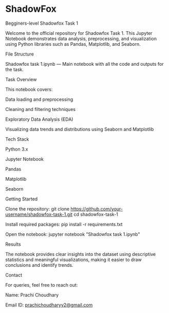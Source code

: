 # ShadowFox
Begginers-level
Shadowfox Task 1

Welcome to the official repository for Shadowfox Task 1. This Jupyter Notebook demonstrates data analysis, preprocessing, and visualization using Python libraries such as Pandas, Matplotlib, and Seaborn.

File Structure

Shadowfox task 1.ipynb — Main notebook with all the code and outputs for the task.

Task Overview

This notebook covers:

Data loading and preprocessing

Cleaning and filtering techniques

Exploratory Data Analysis (EDA)

Visualizing data trends and distributions using Seaborn and Matplotlib

Tech Stack

Python 3.x

Jupyter Notebook

Pandas

Matplotlib

Seaborn

Getting Started

Clone the repository:
git clone https://github.com/your-username/shadowfox-task-1.git cd shadowfox-task-1

Install required packages:
pip install -r requirements.txt

Open the notebook:
jupyter notebook "Shadowfox task 1.ipynb"

Results

The notebook provides clear insights into the dataset using descriptive statistics and meaningful visualizations, making it easier to draw conclusions and identify trends.

Contact

For queries, feel free to reach out:

Name: Prachi Choudhary

Email ID: prachichoudharyy2@gmail.com

